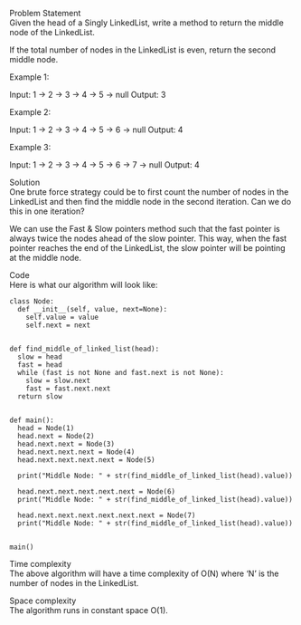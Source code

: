 Problem Statement \
Given the head of a Singly LinkedList, write a method to return the middle node of the LinkedList.

If the total number of nodes in the LinkedList is even, return the second middle node.

Example 1:

Input: 1 -> 2 -> 3 -> 4 -> 5 -> null
Output: 3

Example 2:

Input: 1 -> 2 -> 3 -> 4 -> 5 -> 6 -> null
Output: 4

Example 3:

Input: 1 -> 2 -> 3 -> 4 -> 5 -> 6 -> 7 -> null
Output: 4

Solution \
One brute force strategy could be to first count the number of nodes in the LinkedList and then find the middle node in the second iteration. Can we do this in one iteration?

We can use the Fast & Slow pointers method such that the fast pointer is always twice the nodes ahead of the slow pointer. This way, when the fast pointer reaches the end of the LinkedList, the slow pointer will be pointing at the middle node.

Code \
Here is what our algorithm will look like:
```
class Node:
  def __init__(self, value, next=None):
    self.value = value
    self.next = next


def find_middle_of_linked_list(head):
  slow = head
  fast = head
  while (fast is not None and fast.next is not None):
    slow = slow.next
    fast = fast.next.next
  return slow


def main():
  head = Node(1)
  head.next = Node(2)
  head.next.next = Node(3)
  head.next.next.next = Node(4)
  head.next.next.next.next = Node(5)

  print("Middle Node: " + str(find_middle_of_linked_list(head).value))

  head.next.next.next.next.next = Node(6)
  print("Middle Node: " + str(find_middle_of_linked_list(head).value))

  head.next.next.next.next.next.next = Node(7)
  print("Middle Node: " + str(find_middle_of_linked_list(head).value))


main()
```

Time complexity \
The above algorithm will have a time complexity of O(N) where ‘N’ is the number of nodes in the LinkedList.

Space complexity \
The algorithm runs in constant space O(1).